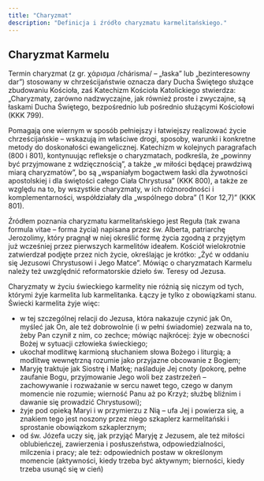 ```yaml
---
title: "Charyzmat"
description: "Definicja i źródło charyzmatu karmelitańskiego."
---
```


## Charyzmat Karmelu

Termin charyzmat (z gr. χάρισμα /chárisma/ – „łaska” lub „bezinteresowny dar”) stosowany w chrześcijaństwie oznacza dary Ducha Świętego służące zbudowaniu Kościoła, zaś Katechizm Kościoła Katolickiego stwierdza: „Charyzmaty, zarówno nadzwyczajne, jak również proste i zwyczajne, są łaskami Ducha Świętego, bezpośrednio lub pośrednio służącymi Kościołowi (KKK 799).

Pomagają one wiernym w sposób pełniejszy i łatwiejszy realizować życie chrześcijańskie – wskazują im właściwe drogi, sposoby, warunki i konkretne metody do doskonałości ewangelicznej. Katechizm w kolejnych paragrafach (800 i 801), kontynuując refleksje o charyzmatach, podkreśla, że „powinny być przyjmowane z wdzięcznością”, a także „w miłości będącej prawdziwą miarą charyzmatów”, bo są „wspaniałym bogactwem łaski dla żywotności apostolskiej i dla świętości całego Ciała Chrystusa” (KKK 800), a także ze względu na to, by wszystkie charyzmaty, w ich różnorodności i komplementarności, współdziałały dla „wspólnego dobra” (1 Kor 12,7)” (KKK 801).

Źródłem poznania charyzmatu karmelitańskiego jest Reguła (tak zwana formula vitae – forma życia) napisana przez św. Alberta, patriarchę Jerozolimy, który pragnął w niej określić formę życia zgodną z przyjętym już wcześniej przez pierwszych karmelitów ideałem. Kościół wielokrotnie zatwierdzał podjęte przez nich życie, określając je krótko: „Żyć w oddaniu się Jezusowi Chrystusowi i Jego Matce”. Mówiąc o charyzmatach Karmelu należy też uwzględnić reformatorskie dzieło św. Teresy od Jezusa.

Charyzmaty w życiu świeckiego karmelity nie różnią się niczym od tych, którymi żyje karmelita lub karmelitanka. Łączy je tylko z obowiązkami stanu. Świecki karmelita żyje więc:

* w tej szczególnej relacji do Jezusa, która nakazuje czynić jak On, myśleć jak On, ale też dobrowolnie (i w pełni świadomie) zezwala na to, żeby Pan czynił z nim, co zechce; mówiąc najkrócej: żyje w obecności Bożej w sytuacji człowieka świeckiego;
* ukochał modlitwę karmioną słuchaniem słowa Bożego i liturgią; a modlitwę wewnętrzną rozumie jako przyjazne obcowanie z Bogiem;
* Maryję traktuje jak Siostrę i Matkę; naśladuje Jej cnoty (pokorę, pełne zaufanie Bogu, przyjmowanie Jego woli bez zastrzeżeń – zachowywanie i rozważanie w sercu nawet tego, czego w danym momencie nie rozumie; wierność Panu aż po Krzyż; służbę bliźnim i dawanie się prowadzić Chrystusowi);
* żyje pod opieką Maryi i w przymierzu z Nią – ufa Jej i powierza się, a znakiem tego jest noszony przez niego szkaplerz karmelitański i sprostanie obowiązkom szkaplerznym;
* od św. Józefa uczy się, jak przyjąć Maryję z Jezusem, ale też miłości oblubieńczej, zawierzenia i posłuszeństwa, odpowiedzialności, milczenia i pracy; ale też: odpowiednich postaw w określonym momencie (aktywności, kiedy trzeba być aktywnym; bierności, kiedy trzeba usunąć się w cień)

